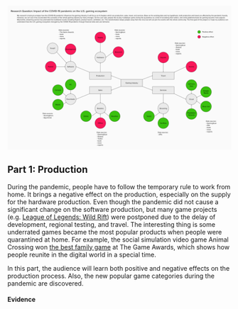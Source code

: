 <img src="https://github.com/yujunmjiang/msdv-thesis/blob/main/research/project-mind-map.jpg">

## Part 1: Production

During the pandemic, people have to follow the temporary rule to work from home. It brings a negative effect on the production, especially on the supply for the hardware production. Even though the pandemic did not cause a significant change on the software production, but many game projects (e.g. [League of Legends: Wild Rift](https://www.youtube.com/watch?v=qZC_8818Ttg)) were postponed due to the delay of development, regional testing, and travel. The interesting thing is some underrated games became the most popular products when people were quarantined at home. For example, the social simulation video game Animal Crossing won [the best family game](https://thegameawards.com/nominees/best-family) at The Game Awards, which shows how people reunite in the digital world in a special time.

In this part, the audience will learn both positive and negative effects on the production process. Also, the new popular game categories during the pandemic are discovered.

#### Evidence
